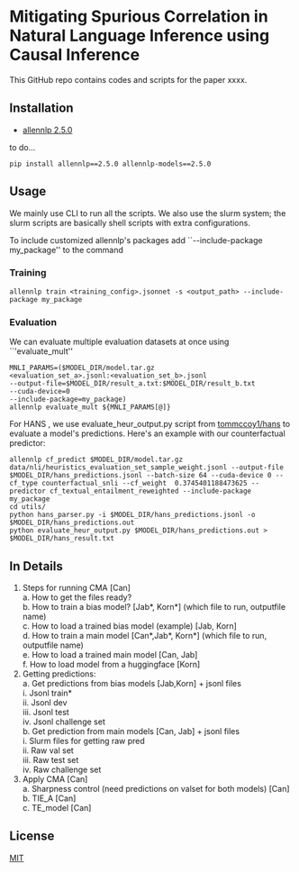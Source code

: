 # Mitigating Spurious Correlation in Natural Language Inference using Causal Inference

This GitHub repo contains codes and scripts for the paper xxxx.

## Installation

- [allennlp 2.5.0](https://github.com/allenai/allennlp/tree/v2.5.0)

to do...

```shell
pip install allennlp==2.5.0 allennlp-models==2.5.0
```

## Usage

We mainly use CLI to run all the scripts.  We also use the slurm system; the slurm scripts are basically shell scripts with extra configurations. 

To include customized allennlp's packages add ``--include-package my_package'' to the command

### Training 

```shell
allennlp train <training_config>.jsonnet -s <output_path> --include-package my_package
```

### Evaluation

We can evaluate multiple evaluation datasets at once using ``'evaluate_mult''

```shell
MNLI_PARAMS=($MODEL_DIR/model.tar.gz  
<evaluation_set_a>.jsonl:<evaluation_set_b>.jsonl
--output-file=$MODEL_DIR/result_a.txt:$MODEL_DIR/result_b.txt
--cuda-device=0
--include-package=my_package)
allennlp evaluate_mult ${MNLI_PARAMS[@]}
```

For HANS , we use evaluate_heur_output.py script  from [tommccoy1/hans](https://github.com/tommccoy1/hans) to evaluate a model's predictions. Here's an example with our counterfactual predictor:

```shell
allennlp cf_predict $MODEL_DIR/model.tar.gz data/nli/heuristics_evaluation_set_sample_weight.jsonl --output-file $MODEL_DIR/hans_predictions.jsonl --batch-size 64 --cuda-device 0 --cf_type counterfactual_snli --cf_weight  0.3745401188473625 --predictor cf_textual_entailment_reweighted --include-package my_package
cd utils/
python hans_parser.py -i $MODEL_DIR/hans_predictions.jsonl -o $MODEL_DIR/hans_predictions.out
python evaluate_heur_output.py $MODEL_DIR/hans_predictions.out > $MODEL_DIR/hans_result.txt
```

## In Details

1. Steps for running CMA [Can]<br/>
    a. How to get the files ready? <br/>
    b. How to train a bias model?  [Jab*, Korn*]  (which file to run, outputfile name)<br/>
    c. How to load a trained bias model (example) [Jab, Korn] <br/>
    d. How to train a main model  [Can*,Jab*, Korn*]  (which file to run, outputfile name)<br/>
    e. How to load a trained main model [Can, Jab]<br/>
    f. How to load model from a huggingface  [Korn] <br/>
2. Getting predictions:<br/>
    a. Get predictions from bias models [Jab,Korn] + jsonl files<br/>
        i. Jsonl train*<br/>
        ii. Jsonl dev<br/>
        iii. Jsonl test<br/>
        iv. Jsonl challenge set<br/>
    b. Get prediction from main models [Can, Jab] + jsonl files<br/>
        i. Slurm files for getting raw pred<br/>
        ii. Raw val set<br/>
        iii. Raw test set<br/>
        iv. Raw challenge set<br/>
4. Apply CMA [Can]<br/>
    a. Sharpness control (need predictions on valset for both models) [Can]<br/>
    b. TIE_A [Can]<br/>
    c. TE_model [Can]<br/>

## License
[MIT](https://choosealicense.com/licenses/mit/)


